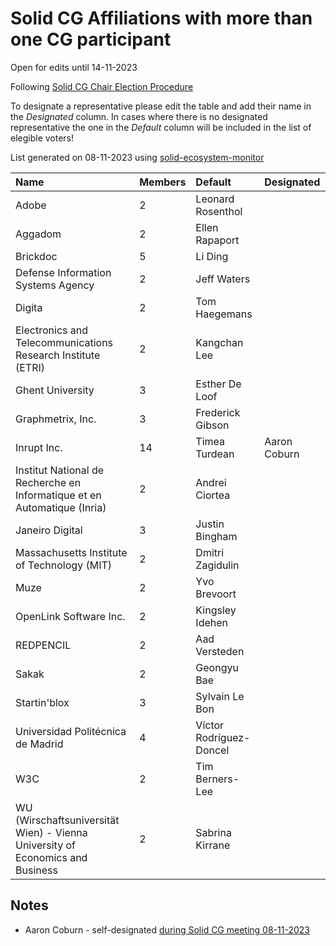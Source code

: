 # Solid CG Affiliations with more than one CG participant

Open for edits until 14-11-2023

Following [Solid CG Chair Election Procedure](https://github.com/solid/specification/discussions/582)

To designate a representative please edit the table and add their name in the *Designated* column.
In cases where there is no designated representative the one in the *Default* column will be included in the list of elegible voters!

List generated on 08-11-2023 using [solid-ecosystem-monitor](https://github.com/VirginiaBalseiro/solid-ecosystem-monitor/pull/2)

| Name                                                                          | Members | Default                 | Designated |
| :---------------------------------------------------------------------------- | :------ | :---------------------- | :--------- |
| Adobe                                                                         | 2       | Leonard Rosenthol       |            |
| Aggadom                                                                       | 2       | Ellen Rapaport          |            |
| Brickdoc                                                                      | 5       | Li Ding                 |            |
| Defense Information Systems Agency                                            | 2       | Jeff Waters             |            |
| Digita                                                                        | 2       | Tom Haegemans           |            |
| Electronics and Telecommunications Research Institute (ETRI)                  | 2       | Kangchan Lee            |            |
| Ghent University                                                              | 3       | Esther De Loof          |            |
| Graphmetrix, Inc.                                                             | 3       | Frederick Gibson        |            |
| Inrupt Inc.                                                                   | 14      | Timea Turdean           | Aaron Coburn |
| Institut National de Recherche en Informatique et en Automatique (Inria)      | 2       | Andrei Ciortea          |            |
| Janeiro Digital                                                               | 3       | Justin Bingham          |            |
| Massachusetts Institute of Technology (MIT)                                   | 2       | Dmitri Zagidulin        |            |
| Muze                                                                          | 2       | Yvo Brevoort            |            |
| OpenLink Software Inc.                                                        | 2       | Kingsley Idehen         |            |
| REDPENCIL                                                                     | 2       | Aad Versteden           |            |
| Sakak                                                                         | 2       | Geongyu Bae             |            |
| Startin'blox                                                                  | 3       | Sylvain Le Bon          |            |
| Universidad Politécnica de Madrid                                             | 4       | Víctor Rodríguez-Doncel |            |
| W3C                                                                           | 2       | Tim Berners-Lee         |            |
| WU (Wirschaftsuniversität Wien) - Vienna University of Economics and Business | 2       | Sabrina Kirrane         |            |

## Notes

* Aaron Coburn - self-designated [during Solid CG meeting 08-11-2023](https://github.com/solid/specification/pull/595)
